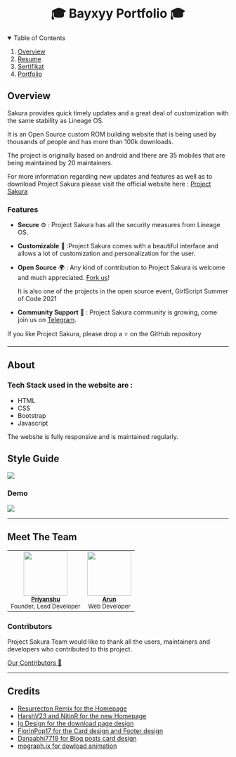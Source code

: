 <div align="center">
  <h1>🎓 Bayxyy Portfolio 🎓</h1>
</div>
<details open="open">
  <summary>Table of Contents</summary>
  <ol>
  <li><a href="#overview">Overview</a></li>
  <li><a href="#about">Resume</a></li>
   <li><a href="#meet">Sertifikat</a></li>
  <li><a href="#credits">Portfolio</a></li>
 </ol>
</details>

## **Overview**

Sakura provides quick timely updates and a great deal of customization with the same stability as Lineage OS.

It is an Open Source custom ROM building website that is being used by thousands of people and has more than 100k downloads.

The project is originally based on android and there are 35 mobiles that are being maintained by 20 maintainers.

For more information regarding new updates and features as well as to download Project Sakura please visit the official website here : [Project Sakura](https://projectsakura.xyz)

### **Features**

- **Secure** ⚙️ : Project Sakura has all the security measures from Lineage OS.
- **Customizable** 🔧 :Project Sakura comes with a beautiful interface and allows a lot of customization and personalization for the user.
- **Open Source** 🌍 : Any kind of contribution to Project Sakura is welcome and much appreciated. [Fork us](https://github.com/Bayxyy)!

  It is also one of the projects in the open source event, GirlScript Summer of Code 2021

- **Community Support** 🙌 : Project Sakura community is growing, come join us on [Telegram](https://t.me/ProjectSakura).

If you like Project Sakura, please drop a ⭐ on the GitHub repository

---

## **About**

### Tech Stack used in the website are :

- HTML
- CSS
- Bootstrap
- Javascript

The website is fully responsive and is maintained regularly.

## **Style Guide**

<img src="image\StyleGuideby-DevrajDC.png"> </img>

### **Demo**

<img src="/assets/images/mobile.gif"> </img>

---

## **Meet The Team**

<table>
<tr>
  <td align="center"> <img src="image\maintainers\shen.jpeg" width="100px"> 
  <br>
  <sub><b> <a href="https://github.com/LordShenron">Priyanshu </a></b> <br>
  Founder, Lead Developer
</td>

 <td align="center"> <img src="image\maintainers\arun.jpeg" width="100px"> 
  <br>
  <sub><b> <a href="https://github.com/ArunTeltia">Arun</a></b> <br>
  Web Developer
</td>
</tr> 
</table>

### **Contributors**

Project Sakura Team would like to thank all the users, maintainers and developers who contributed to this project.

[Our Contributors 🌟](https://github.com/ProjectSakura/ProjectSakura.github.io/graphs/contributors)

---

## **Credits**

- [Resurrecton Remix for the Homepage](https://resurrectionremix.com/)
- [HarshV23 and NitinR for the new Homepage](https://legionos.org/)
- [Ig Design for the download page design](https://codepen.io/ig_design/pen/omQXoQ)
- [FlorinPop17 for the Card design and Footer design](https://codepen.io/FlorinPop17/pen/EJKgKB)
- [Danaabhi7719 for Blog posts card design](https://codepen.io/danaabhi7119/pen/NWxjyby)
- [mograph.ix for dowload animation](https://lottiefiles.com/25923-download-arrow)
